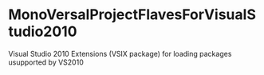 MonoVersalProjectFlavesForVisualStudio2010
==========================================

Visual Studio 2010 Extensions (VSIX package) for loading packages usupported by VS2010